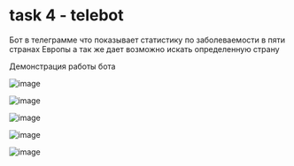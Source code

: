 # task 4 - telebot

Бот в телеграмме что показывает статистику по заболеваемости в пяти странах Европы а так же дает возможно искать определенную страну

Демонстрация работы бота

![image](https://user-images.githubusercontent.com/85611892/123245876-e76dc300-d4ed-11eb-9602-eaada2650566.png)

![image](https://user-images.githubusercontent.com/85611892/123245944-f785a280-d4ed-11eb-8c9b-df079a6ae18f.png)

![image](https://user-images.githubusercontent.com/85611892/123246035-0ec49000-d4ee-11eb-9525-b3184dbd2398.png)

![image](https://user-images.githubusercontent.com/85611892/123246131-23a12380-d4ee-11eb-9308-22a41e4f3448.png)

![image](https://user-images.githubusercontent.com/85611892/123246215-3a477a80-d4ee-11eb-9d9d-ffe00602ac56.png)
